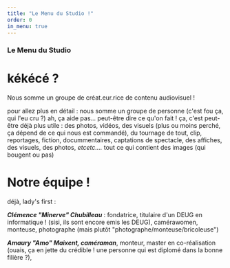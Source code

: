 ```yaml
---
title: "Le Menu du Studio !"
order: 0
in_menu: true
---
```

### Le Menu du Studio

# kékécé ?
Nous somme un groupe de créat.eur.rice de contenu audiovisuel !

pour allez plus en détail : nous somme un groupe de personne (c'est fou ça, qui l'eu cru ?) ah, ça aide pas... peut-être dire ce qu'on fait ! ça, c'est peut-être déjà plus utile : des photos, vidéos, des visuels (plus ou moins perché, ça dépend de ce qui nous est commandé), du tournage de tout, clip, reportages, fiction, docummentaires, captations de spectacle, des affiches, des visuels, des photos,  _etcetc...._
tout ce qui contient des images (qui bougent ou pas)

# Notre équipe !

déjà, lady's first :

**_Clémence "Minerve" Chubilleau_** : fondatrice, titulaire d'un DEUG en informatique ! (sisi, ils sont encore emis les DEUG), camérawomen, monteuse, photographe (mais plutôt "photographe/monteuse/bricoleuse")

**_Amaury "Amo" Maixent, caméraman_**, monteur, master en co-réalisation (ouais, ça en jette du crédible ! une personne qui est diplomé dans la bonne filière ?), 